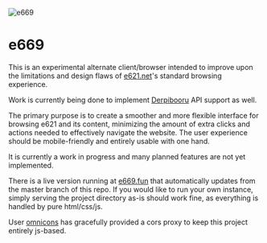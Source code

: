 ![e669](https://e669.fun/logosmall.png)

# e669

This is an experimental alternate client/browser intended to improve upon the limitations and design flaws of [e621.net](https://e621.net)'s standard browsing experience.

Work is currently being done to implement [Derpibooru](https://derpibooru.org) API support as well.

The primary purpose is to create a smoother and more flexible interface for browsing e621 and its content, minimizing the amount of extra clicks and actions needed to effectively navigate the website. The user experience should be mobile-friendly and entirely usable with one hand.

It is currently a work in progress and many planned features are not yet implemented.

There is a live version running at [e669.fun](https://e669.fun) that automatically updates from the master branch of this repo. If you would like to run your own instance, simply serving the project directory as-is should work fine, as everything is handled by pure html/css/js.

User [omnicons](https://github.com/omnicons) has gracefully provided a cors proxy to keep this project entirely js-based.
